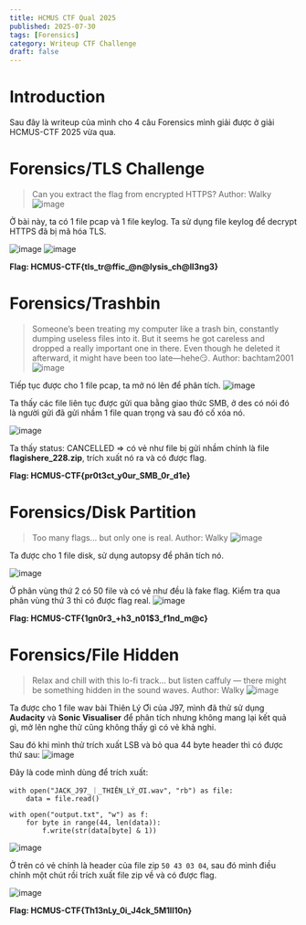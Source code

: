 ```yaml
---
title: HCMUS CTF Qual 2025
published: 2025-07-30
tags: [Forensics]
category: Writeup CTF Challenge
draft: false
---
```


# Introduction

Sau đây là writeup của mình cho 4 câu Forensics mình giải được ở giải HCMUS-CTF 2025 vừa qua.

# Forensics/TLS Challenge
> Can you extract the flag from encrypted HTTPS?
> Author: Walky
![image](https://hackmd.io/_uploads/SJLNDZ0Ilx.png)

Ở bài này, ta có 1 file pcap và 1 file keylog. Ta sử dụng file keylog để decrypt HTTPS đã bị mã hóa TLS. 

![image](https://hackmd.io/_uploads/H1g4svWRUxe.png)
![image](https://hackmd.io/_uploads/rJfaP-RLle.png)

**Flag: HCMUS-CTF{tls_tr@ffic_@n@lysis_ch@ll3ng3}**

# Forensics/Trashbin
> Someone’s been treating my computer like a trash bin, constantly dumping useless files into it. But it seems he got careless and dropped a really important one in there. Even though he deleted it afterward, it might have been too late—hehe😏.
> Author: bachtam2001
![image](https://hackmd.io/_uploads/SkEgd-C8el.png)

Tiếp tục được cho 1 file pcap, ta mở nó lên để phân tích.
![image](https://hackmd.io/_uploads/H1UpuWCIee.png)

Ta thấy các file liên tục được gửi qua bằng giao thức SMB, ở des có nói đó là người gửi đã gửi nhầm 1 file quan trọng và sau đó cố xóa nó.

![image](https://hackmd.io/_uploads/BygGY-RUle.png)

Ta thấy status: CANCELLED => có vẻ như file bị gửi nhầm chính là file **flagishere_228.zip**, trích xuất nó ra và có được flag.

**Flag: HCMUS-CTF{pr0t3ct_y0ur_SMB_0r_d1e}**

# Forensics/Disk Partition
> Too many flags... but only one is real.
> Author: Walky
![image](https://hackmd.io/_uploads/Bkwe9ZR8xx.png)

Ta được cho 1 file disk, sử dụng autopsy để phân tích nó.

![image](https://hackmd.io/_uploads/H1cvj-0Lgx.png)

Ở phân vùng thứ 2 có 50 file và có vẻ như đều là fake flag.
Kiểm tra qua phân vùng thứ 3 thì có được flag real.
![image](https://hackmd.io/_uploads/HyQjjZ0Ulg.png)

**Flag: HCMUS-CTF{1gn0r3_+h3_n01$3_f1nd_m@c}**

# Forensics/File Hidden
> Relax and chill with this lo-fi track... but listen caffuly — there might be something hidden in the sound waves.
> Author: Walky
![image](https://hackmd.io/_uploads/rydl2-AIlg.png)

Ta được cho 1 file wav bài Thiên Lý Ơi của J97, mình đã thử sử dụng **Audacity** và **Sonic Visualiser** để phân tích nhưng không mang lại kết quả gì, mở lên nghe thử cũng không thấy gì có vẻ khả nghi.

Sau đó khi mình thử trích xuất LSB và bỏ qua 44 byte header thì có được thứ sau:
![image](https://hackmd.io/_uploads/SJu7sMC8gl.png)

Đây là code mình dùng để trích xuất:

```python=
with open("JACK_J97_｜_THIÊN_LÝ_ƠI.wav", "rb") as file:
    data = file.read()

with open("output.txt", "w") as f:
    for byte in range(44, len(data)):
        f.write(str(data[byte] & 1))
```

![image](https://hackmd.io/_uploads/ryjV9fCLgx.png)

Ở trên có vẻ chính là header của file zip `50 43 03 04`, sau đó mình điều chỉnh một chút rồi trích xuất file zip về và có được flag.

![image](https://hackmd.io/_uploads/ByIlnfCLel.png)

**Flag: HCMUS-CTF{Th13nLy_0i_J4ck_5M1ll10n}**